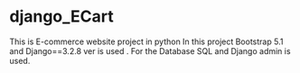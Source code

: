 # django_ECart
This is E-commerce website project in python
In this project Bootstrap 5.1 and Django==3.2.8 ver is used .
For the Database SQL and Django admin is used.

